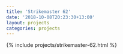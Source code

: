 ```yaml
---
title: 'Strikemaster 62'
date: '2018-10-08T20:23:30+13:00'
layout: projects
categories: projects
---
```


{% include projects/strikemaster-62.html %}
